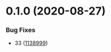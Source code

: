 # 0.1.0 (2020-08-27)

### Bug Fixes

- 33 ([1138999](https://github.com/xjpbxl123/commit/commit/11389998579fe5d357543c819a80e9be2a9a3b9d))
